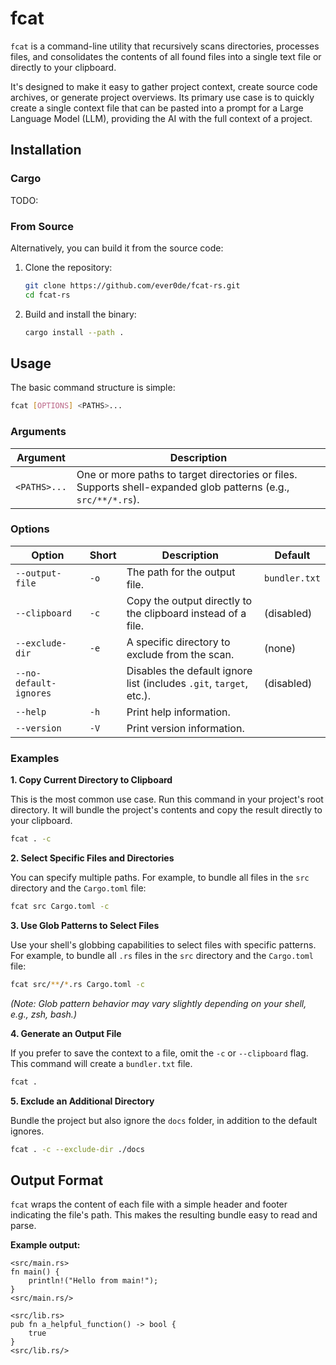 # fcat

`fcat` is a command-line utility that recursively scans directories, processes files, and consolidates the contents of all found files into a single text file or directly to your clipboard.

It's designed to make it easy to gather project context, create source code archives, or generate project overviews. Its primary use case is to quickly create a single context file that can be pasted into a prompt for a Large Language Model (LLM), providing the AI with the full context of a project.

## Installation

### Cargo

TODO:

### From Source

Alternatively, you can build it from the source code:

1.  Clone the repository:

    ```bash
    git clone https://github.com/ever0de/fcat-rs.git
    cd fcat-rs
    ```

2.  Build and install the binary:

    ```bash
    cargo install --path .
    ```

## Usage

The basic command structure is simple:

```bash
fcat [OPTIONS] <PATHS>...
```

### Arguments

| Argument | Description                                                                                              |
| -------- | -------------------------------------------------------------------------------------------------------- |
| `<PATHS>...` | One or more paths to target directories or files. Supports shell-expanded glob patterns (e.g., `src/**/*.rs`). |

### Options

| Option                 | Short | Description                                                        | Default       |
| ---------------------- | ----- | ------------------------------------------------------------------ | ------------- |
| `--output-file`        | `-o`  | The path for the output file.                                      | `bundler.txt` |
| `--clipboard`          | `-c`  | Copy the output directly to the clipboard instead of a file.       | (disabled)    |
| `--exclude-dir`        | `-e`  | A specific directory to exclude from the scan.                     | (none)        |
| `--no-default-ignores` |       | Disables the default ignore list (includes `.git`, `target`, etc.). | (disabled)    |
| `--help`               | `-h`  | Print help information.                                            |               |
| `--version`            | `-V`  | Print version information.                                         |               |

### Examples

**1. Copy Current Directory to Clipboard**

This is the most common use case. Run this command in your project's root directory. It will bundle the project's contents and copy the result directly to your clipboard.

```bash
fcat . -c
```

**2. Select Specific Files and Directories**

You can specify multiple paths. For example, to bundle all files in the `src` directory and the `Cargo.toml` file:

```bash
fcat src Cargo.toml -c
```

**3. Use Glob Patterns to Select Files**

Use your shell's globbing capabilities to select files with specific patterns. For example, to bundle all `.rs` files in the `src` directory and the `Cargo.toml` file:

```bash
fcat src/**/*.rs Cargo.toml -c
```

*(Note: Glob pattern behavior may vary slightly depending on your shell, e.g., zsh, bash.)*


**4. Generate an Output File**

If you prefer to save the context to a file, omit the `-c` or `--clipboard` flag. This command will create a `bundler.txt` file.

```bash
fcat .
```

**5. Exclude an Additional Directory**

Bundle the project but also ignore the `docs` folder, in addition to the default ignores.

```bash
fcat . -c --exclude-dir ./docs
```

## Output Format

`fcat` wraps the content of each file with a simple header and footer indicating the file's path. This makes the resulting bundle easy to read and parse.

**Example output:**

```text
<src/main.rs>
fn main() {
    println!("Hello from main!");
}
<src/main.rs/>

<src/lib.rs>
pub fn a_helpful_function() -> bool {
    true
}
<src/lib.rs/>
```
